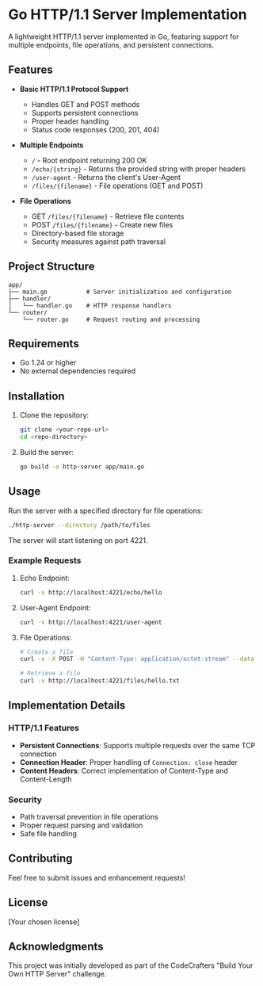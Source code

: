 # Go HTTP/1.1 Server Implementation

A lightweight HTTP/1.1 server implemented in Go, featuring support for multiple endpoints, file operations, and persistent connections.

## Features

- **Basic HTTP/1.1 Protocol Support**
  - Handles GET and POST methods
  - Supports persistent connections
  - Proper header handling
  - Status code responses (200, 201, 404)

- **Multiple Endpoints**
  - `/` - Root endpoint returning 200 OK
  - `/echo/{string}` - Returns the provided string with proper headers
  - `/user-agent` - Returns the client's User-Agent
  - `/files/{filename}` - File operations (GET and POST)

- **File Operations**
  - GET `/files/{filename}` - Retrieve file contents
  - POST `/files/{filename}` - Create new files
  - Directory-based file storage
  - Security measures against path traversal

## Project Structure

```
app/
├── main.go           # Server initialization and configuration
├── handler/
│   └── handler.go    # HTTP response handlers
└── router/
    └── router.go     # Request routing and processing
```

## Requirements

- Go 1.24 or higher
- No external dependencies required

## Installation

1. Clone the repository:
   ```bash
   git clone <your-repo-url>
   cd <repo-directory>
   ```

2. Build the server:
   ```bash
   go build -o http-server app/main.go
   ```

## Usage

Run the server with a specified directory for file operations:

```bash
./http-server --directory /path/to/files
```

The server will start listening on port 4221.

### Example Requests

1. Echo Endpoint:
   ```bash
   curl -v http://localhost:4221/echo/hello
   ```

2. User-Agent Endpoint:
   ```bash
   curl -v http://localhost:4221/user-agent
   ```

3. File Operations:
   ```bash
   # Create a file
   curl -v -X POST -H "Content-Type: application/octet-stream" --data "Hello World" http://localhost:4221/files/hello.txt

   # Retrieve a file
   curl -v http://localhost:4221/files/hello.txt
   ```

## Implementation Details

### HTTP/1.1 Features

- **Persistent Connections**: Supports multiple requests over the same TCP connection
- **Connection Header**: Proper handling of `Connection: close` header
- **Content Headers**: Correct implementation of Content-Type and Content-Length

### Security

- Path traversal prevention in file operations
- Proper request parsing and validation
- Safe file handling

## Contributing

Feel free to submit issues and enhancement requests!

## License

[Your chosen license]

## Acknowledgments

This project was initially developed as part of the CodeCrafters "Build Your Own HTTP Server" challenge.
